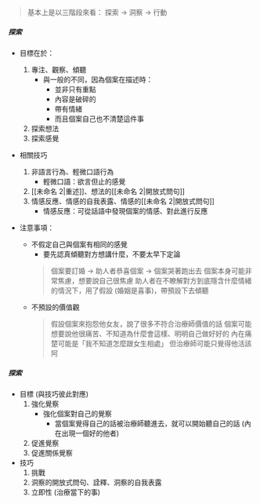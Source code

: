 
>基本上是以三階段來看：
> 探索 -> 洞察 -> 行動

##### 探索
- 目標在於：
	1. 專注、觀察、傾聽
		- 與一般的不同，因為個案在描述時：
			- 並非只有重點
			- 內容是破碎的
			- 帶有情緒
			- 而且個案自己也不清楚這件事
	2. 探索想法
	3. 探索感覺

- 相關技巧
	1. 非語言行為、輕微口語行為
		- 輕微口語：欲言但止的感覺
	2. [[未命名 2|重述]]、想法的[[未命名 2|開放式問句]]
	3. 情感反應、情感的自我表露、情感的[[未命名 2|開放式問句]]
		- 情感反應：可從話語中發現個案的情感、對此進行反應
- 注意事項：
	- 不假定自己與個案有相同的感覺
		- 要先認真傾聽對方想講什麼，不要太早下定論
		> 個案要訂婚 -> 助人者恭喜個案 -> 個案哭著跑出去
		> 個案本身可能非常焦慮，想要說自己很焦慮
		> 助人者在不瞭解對方到底隱含什麼情緒的情況下，用了假設 (婚姻是喜事)，帶預設下去傾聽
	- 不預設的價值觀
		> 假設個案來抱怨他女友，說了很多不符合治療師價值的話
		> 個案可能想要說他很痛苦、不知道為什麼會這樣、明明自己做好好的
		> 內在痛楚可能是「我不知道怎麼跟女生相處」
		> 但治療師可能只覺得他活該阿


##### 探索
- 目標 (與技巧彼此對應)
	1. 強化覺察
		- 強化個案對自己的覺察
			- 當個案覺得自己的話被治療師聽進去，就可以開始聽自己的話 (內在出現一個好的他者)
	2. 促進覺察
	3. 促進關係覺察
- 技巧
	1. 挑戰
	2. 洞察的開放式問句、詮釋、洞察的自我表露
	3. 立即性 (治療當下的事)